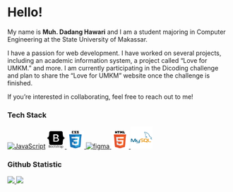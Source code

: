 # Hello!

My name is **Muh. Dadang Hawari** and I am a student majoring in Computer Engineering at the State University of Makassar.

I have a passion for web development. I have worked on several projects, including an academic information system, a project called “Love for UMKM.” and more. I am currently participating in the Dicoding challenge and plan to share the “Love for UMKM” website once the challenge is finished.

If you’re interested in collaborating, feel free to reach out to me!

### Tech Stack
<p align="left">
  <a href="#"><img alt="JavaScript" title="JavaScript" width="40px" src="https://upload.wikimedia.org/wikipedia/commons/9/99/Unofficial_JavaScript_logo_2.svg" /></a>
  <a href="https://getbootstrap.com" target="_blank" rel="noreferrer"> <img src="https://raw.githubusercontent.com/devicons/devicon/master/icons/bootstrap/bootstrap-plain-wordmark.svg" alt="bootstrap" width="40" height="40"/> </a>
  <a href="https://www.w3schools.com/css/" target="_blank" rel="noreferrer"> <img src="https://raw.githubusercontent.com/devicons/devicon/master/icons/css3/css3-original-wordmark.svg" alt="css3" width="40" height="40"/> </a> 
  <a href="https://www.figma.com/" target="_blank" rel="noreferrer"> <img src="https://www.vectorlogo.zone/logos/figma/figma-icon.svg" alt="figma" width="40" height="40"/> </a> <a href="https://www.w3.org/html/" target="_blank" rel="noreferrer"> <img src="https://raw.githubusercontent.com/devicons/devicon/master/icons/html5/html5-original-wordmark.svg" alt="html5" width="40" height="40"/> </a> 
  <a href="https://www.mysql.com/" target="_blank" rel="noreferrer"> <img src="https://raw.githubusercontent.com/devicons/devicon/master/icons/mysql/mysql-original-wordmark.svg" alt="mysql" width="50" height="50"/> </a>
  
### Github Statistic
<p align="left">
<a href="https://github.com/dimasmds">
  <img height="180em" src="https://github-readme-stats-eight-theta.vercel.app/api?username=dadang-hawari&show_icons=true&theme=algolia&include_all_commits=true&count_private=true"/>
  <img height="180em" src="https://github-readme-stats-eight-theta.vercel.app/api/top-langs/?username=dadang-hawari&layout=compact&langs_count=8&theme=algolia"/>
</a>
</p>


